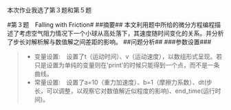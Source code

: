 本次作业我选了第３题和第５题

#第３题　Falling with Friction#
##摘要##
  本文利用题中所给的微分方程编程描述了考虑空气阻力情况下一个小球从高处落下，其速度随时间变化的关系。并分析了步长对解析解与数值解之间差距的影响。
##问题分析##
###参数设置###
>- 变量设置:　设置了t（运动时间）、v（运动速度），以数组形式呈现。若只是设置为单纯的变量则在'print'的时候只能得到一个点，而不是一条曲线。
>- 常量设置:　设置了a=10（重力加速度）、b=1（摩擦力系数）、dt(步长，可以调整，以观察它对数值解近似程度的影响)、end_time(运行时间)。
###


